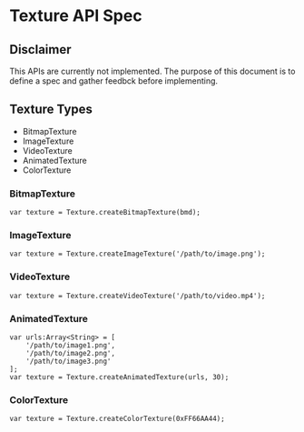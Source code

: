 # Texture API Spec

## Disclaimer ##
This APIs are currently not implemented. The purpose of this document is to define a spec and gather feedbck before implementing.

## Texture Types ##
* BitmapTexture
* ImageTexture
* VideoTexture
* AnimatedTexture
* ColorTexture

### BitmapTexture ###
    var texture = Texture.createBitmapTexture(bmd);

### ImageTexture ###
    var texture = Texture.createImageTexture('/path/to/image.png');

### VideoTexture ###
    var texture = Texture.createVideoTexture('/path/to/video.mp4');

### AnimatedTexture ###
    var urls:Array<String> = [
    	'/path/to/image1.png',
    	'/path/to/image2.png',
    	'/path/to/image3.png'
    ];
    var texture = Texture.createAnimatedTexture(urls, 30);

### ColorTexture ###
    var texture = Texture.createColorTexture(0xFF66AA44);